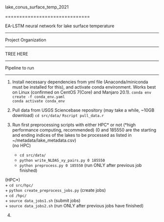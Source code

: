 
lake_conus_surface_temp_2021

==============================

EA-LSTM neural network for lake surface temperature 

---------------

Project Organization 

------------

TREE HERE

--------

Pipeline to run

-------------

1. Install necessary dependencies from yml file (Anaconda/miniconda must be installed for this), and activate conda environment. Works best on Linux (confirmed on CentOS 7(Core) and Manjaro 20.1).
`conda env create -f conda_env.yaml`  
`conda activate conda_env`

2. Pull data from USGS Sciencebase repository (may take a while, ~10GB download)
`cd src/data/`
`Rscript pull_data.r`

3. Run first preprocessing scripts with either HPC* or not (*high performance computing, recommended) (0 and 185550 are the starting and ending indices of the lakes to be processed as listed in ~/metadata/lake_metadata.csv)  
(no HPC)   
    + `cd src/data/`  
    + `python write_NLDAS_xy_pairs.py 0 185550`  
    + `python preprocess.py 0 185550` (run ONLY after previous job finished)  


(HPC*)  
    + `cd src/hpc/`    
    + `python create_preprocess_jobs.py`  (create jobs)  
    + `cd /hpc/`  
    + `source data_jobs1.sh` (submit jobs)  
    + `source data_jobs2.sh` (run ONLY after previous jobs have finished)  

4.  
